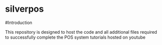 # silverpos

#Introduction

This repository is designed to host the code and all additional files required to successfully complete the POS system tutorials hosted on youtube
